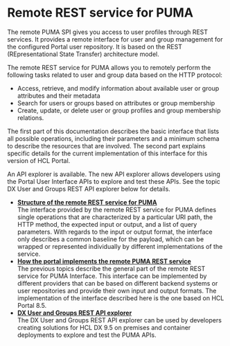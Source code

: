 # Remote REST service for PUMA

The remote PUMA SPI gives you access to user profiles through REST services. It provides a remote interface for user and group management for the configured Portal user repository. It is based on the REST (REpresentational State Transfer) architecture model.

The remote REST service for PUMA allows you to remotely perform the following tasks related to user and group data based on the HTTP protocol:

-   Access, retrieve, and modify information about available user or group attributes and their metadata
-   Search for users or groups based on attributes or group membership
-   Create, update, or delete user or group profiles and group membership relations.

The first part of this documentation describes the basic interface that lists all possible operations, including their parameters and a minimum schema to describe the resources that are involved. The second part explains specific details for the current implementation of this interface for this version of HCL Portal.

An API explorer is available. The new API explorer allows developers using the Portal User Interface APIs to explore and test these APIs. See the topic DX User and Groups REST API explorer below for details.

-   **[Structure of the remote REST service for PUMA](../remote_rest_service_for_puma/structure_of_remote_rest_svc_puma/index.md)**  
The interface provided by the remote REST service for PUMA defines single operations that are characterized by a particular URI path, the HTTP method, the expected input or output, and a list of query parameters. With regards to the input or output format, the interface only describes a common baseline for the payload, which can be wrapped or represented individually by different implementations of the service.
-   **[How the portal implements the remote PUMA REST service](../remote_rest_service_for_puma/remote_puma_rest_svc_implementation/index.md)**  
The previous topics describe the general part of the remote REST service for PUMA Interface. This interface can be implemented by different providers that can be based on different backend systems or user repositories and provide their own input and output formats. The implementation of the interface described here is the one based on HCL Portal 8.5.
-   **[DX User and Groups REST API explorer](user_and_groups_rest_api_explorer.md)**  
 The DX User and Groups REST API explorer can be used by developers creating solutions for HCL DX 9.5 on premises and container deployments to explore and test the PUMA APIs.


